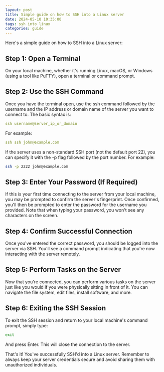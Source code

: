 ```yaml
---
layout: post
title: Simple guide on how to SSH into a Linux server
date: 2024-05-10 10:35:00
tags: ssh into linux
categories: guide
---
```


Here's a simple guide on how to SSH into a Linux server:

## Step 1: Open a Terminal
On your local machine, whether it's running Linux, macOS, or Windows (using a tool like PuTTY), open a terminal or command prompt.

## Step 2: Use the SSH Command
Once you have the terminal open, use the ssh command followed by the username and the IP address or domain name of the server you want to connect to. The basic syntax is:

```yml
ssh username@server_ip_or_domain
```

For example:

```yml
ssh ssh john@example.com
```

If the server uses a non-standard SSH port (not the default port 22), you can specify it with the -p flag followed by the port number. For example:

```bash
ssh -p 2222 john@example.com
```

## Step 3: Enter Your Password (If Required)
If this is your first time connecting to the server from your local machine, you may be prompted to confirm the server's fingerprint. Once confirmed, you'll then be prompted to enter the password for the username you provided. Note that when typing your password, you won't see any characters on the screen.

## Step 4: Confirm Successful Connection
Once you've entered the correct password, you should be logged into the server via SSH. You'll see a command prompt indicating that you're now interacting with the server remotely.

## Step 5: Perform Tasks on the Server
Now that you're connected, you can perform various tasks on the server just like you would if you were physically sitting in front of it. You can navigate the file system, edit files, install software, and more.

## Step 6: Exiting the SSH Session
To exit the SSH session and return to your local machine's command prompt, simply type:

```bash
exit
```

And press Enter. This will close the connection to the server.

That's it! You've successfully SSH'd into a Linux server. Remember to always keep your server credentials secure and avoid sharing them with unauthorized individuals.
